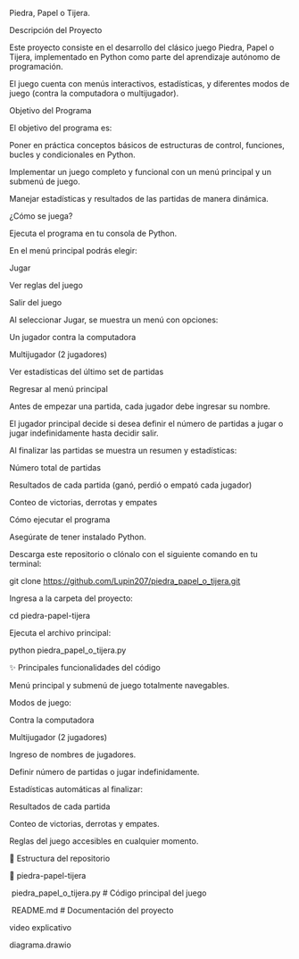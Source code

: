 Piedra, Papel o Tijera.

Descripción del Proyecto



Este proyecto consiste en el desarrollo del clásico juego Piedra, Papel o Tijera, implementado en Python como parte del aprendizaje autónomo de programación.

El juego cuenta con menús interactivos, estadísticas, y diferentes modos de juego (contra la computadora o multijugador).



Objetivo del Programa



El objetivo del programa es:



Poner en práctica conceptos básicos de estructuras de control, funciones, bucles y condicionales en Python.



Implementar un juego completo y funcional con un menú principal y un submenú de juego.



Manejar estadísticas y resultados de las partidas de manera dinámica.



¿Cómo se juega?



Ejecuta el programa en tu consola de Python.



En el menú principal podrás elegir:



Jugar



Ver reglas del juego



Salir del juego



Al seleccionar Jugar, se muestra un menú con opciones:



Un jugador contra la computadora



Multijugador (2 jugadores)



Ver estadísticas del último set de partidas



Regresar al menú principal



Antes de empezar una partida, cada jugador debe ingresar su nombre.



El jugador principal decide si desea definir el número de partidas a jugar o jugar indefinidamente hasta decidir salir.



Al finalizar las partidas se muestra un resumen y estadísticas:



Número total de partidas



Resultados de cada partida (ganó, perdió o empató cada jugador)



Conteo de victorias, derrotas y empates



Cómo ejecutar el programa



Asegúrate de tener instalado Python.



Descarga este repositorio o clónalo con el siguiente comando en tu terminal:



git clone https://github.com/Lupin207/piedra_papel_o_tijera.git



Ingresa a la carpeta del proyecto:



cd piedra-papel-tijera





Ejecuta el archivo principal:



python piedra\_papel\_o\_tijera.py



✨ Principales funcionalidades del código



Menú principal y submenú de juego totalmente navegables.



Modos de juego:



Contra la computadora



Multijugador (2 jugadores)



Ingreso de nombres de jugadores.



Definir número de partidas o jugar indefinidamente.



Estadísticas automáticas al finalizar:



Resultados de cada partida



Conteo de victorias, derrotas y empates.



Reglas del juego accesibles en cualquier momento.



📂 Estructura del repositorio

📁 piedra-papel-tijera

 piedra\_papel\_o\_tijera.py       # Código principal del juego

 README.md             # Documentación del proyecto

video explicativo

diagrama.drawio



